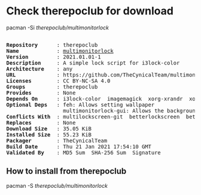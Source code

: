 # Check therepoclub for download

        
pacman -Si *therepoclub/multimonitorlock*

<div class="highlight"><pre class="highlight"><text>
<b>Repository</b>      : therepoclub
<b>Name</b>            : <a href='../../x86_64/multimonitorlock-2021.01.01-1-any.pkg.tar.zst'>multimonitorlock</a>
<b>Version</b>         : 2021.01.01-1
<b>Description</b>     : A simple lock script for i3lock-color
<b>Architecture</b>    : any
<b>URL</b>             : https://github.com/TheCynicalTeam/multimonitorlock
<b>Licenses</b>        : CC BY-NC-SA 4.0
<b>Groups</b>          : therepoclub
<b>Provides</b>        : None
<b>Depends On</b>      : i3lock-color  imagemagick  xorg-xrandr  xorg-xdpyinfo  bc  bash
<b>Optional Deps</b>   : feh: Allows setting wallpaper
                  multimonitorlock-gui: Allows the background to be changed
<b>Conflicts With</b>  : multilockscreen-git  betterlockscreen  betterlockscreen-git
<b>Replaces</b>        : None
<b>Download Size</b>   : 35.05 KiB
<b>Installed Size</b>  : 55.23 KiB
<b>Packager</b>        : TheCynicalTeam <wayne6324@gmail.com>
<b>Build Date</b>      : Thu 21 Jan 2021 17:54:10 GMT
<b>Validated By</b>    : MD5 Sum  SHA-256 Sum  Signature
</text></pre></div>

## How to install from therepoclub

        
pacman -S *therepoclub/multimonitorlock*
